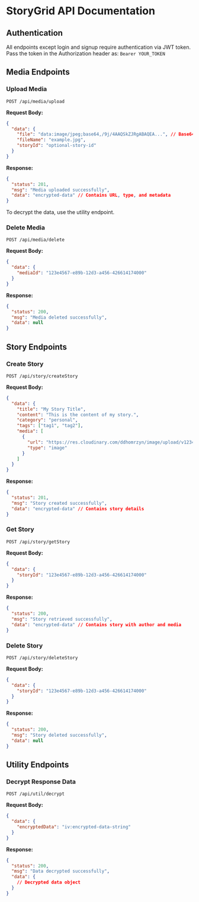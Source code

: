 # StoryGrid API Documentation

## Authentication

All endpoints except login and signup require authentication via JWT token.
Pass the token in the Authorization header as: `Bearer YOUR_TOKEN`

## Media Endpoints

### Upload Media

```
POST /api/media/upload
```

**Request Body:**

```json
{
  "data": {
    "file": "data:image/jpeg;base64,/9j/4AAQSkZJRgABAQEA...", // Base64 data or URL
    "fileName": "example.jpg",
    "storyId": "optional-story-id"
  }
}
```

**Response:**

```json
{
  "status": 201,
  "msg": "Media uploaded successfully",
  "data": "encrypted-data" // Contains URL, type, and metadata
}
```

To decrypt the data, use the utility endpoint.

### Delete Media

```
POST /api/media/delete
```

**Request Body:**

```json
{
  "data": {
    "mediaId": "123e4567-e89b-12d3-a456-426614174000"
  }
}
```

**Response:**

```json
{
  "status": 200,
  "msg": "Media deleted successfully",
  "data": null
}
```

## Story Endpoints

### Create Story

```
POST /api/story/createStory
```

**Request Body:**

```json
{
  "data": {
    "title": "My Story Title",
    "content": "This is the content of my story.",
    "category": "personal",
    "tags": ["tag1", "tag2"],
    "media": [
      {
        "url": "https://res.cloudinary.com/ddhomrzyn/image/upload/v1234567890/example.jpg",
        "type": "image"
      }
    ]
  }
}
```

**Response:**

```json
{
  "status": 201,
  "msg": "Story created successfully",
  "data": "encrypted-data" // Contains story details
}
```

### Get Story

```
POST /api/story/getStory
```

**Request Body:**

```json
{
  "data": {
    "storyId": "123e4567-e89b-12d3-a456-426614174000"
  }
}
```

**Response:**

```json
{
  "status": 200,
  "msg": "Story retrieved successfully",
  "data": "encrypted-data" // Contains story with author and media
}
```

### Delete Story

```
POST /api/story/deleteStory
```

**Request Body:**

```json
{
  "data": {
    "storyId": "123e4567-e89b-12d3-a456-426614174000"
  }
}
```

**Response:**

```json
{
  "status": 200,
  "msg": "Story deleted successfully",
  "data": null
}
```

## Utility Endpoints

### Decrypt Response Data

```
POST /api/util/decrypt
```

**Request Body:**

```json
{
  "data": {
    "encryptedData": "iv:encrypted-data-string"
  }
}
```

**Response:**

```json
{
  "status": 200,
  "msg": "Data decrypted successfully",
  "data": {
    // Decrypted data object
  }
}
```
